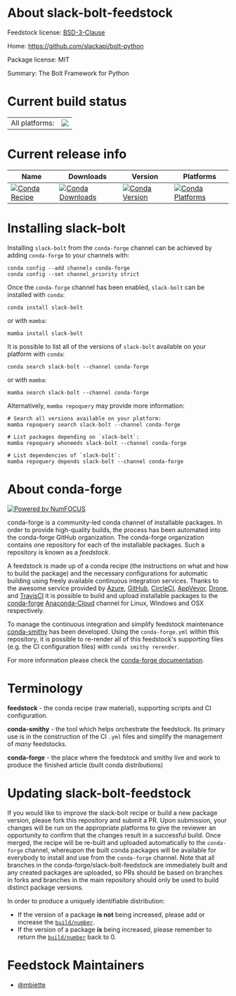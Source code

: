 About slack-bolt-feedstock
==========================

Feedstock license: [BSD-3-Clause](https://github.com/conda-forge/slack-bolt-feedstock/blob/main/LICENSE.txt)

Home: https://github.com/slackapi/bolt-python

Package license: MIT

Summary: The Bolt Framework for Python

Current build status
====================


<table><tr><td>All platforms:</td>
    <td>
      <a href="https://dev.azure.com/conda-forge/feedstock-builds/_build/latest?definitionId=20220&branchName=main">
        <img src="https://dev.azure.com/conda-forge/feedstock-builds/_apis/build/status/slack-bolt-feedstock?branchName=main">
      </a>
    </td>
  </tr>
</table>

Current release info
====================

| Name | Downloads | Version | Platforms |
| --- | --- | --- | --- |
| [![Conda Recipe](https://img.shields.io/badge/recipe-slack--bolt-green.svg)](https://anaconda.org/conda-forge/slack-bolt) | [![Conda Downloads](https://img.shields.io/conda/dn/conda-forge/slack-bolt.svg)](https://anaconda.org/conda-forge/slack-bolt) | [![Conda Version](https://img.shields.io/conda/vn/conda-forge/slack-bolt.svg)](https://anaconda.org/conda-forge/slack-bolt) | [![Conda Platforms](https://img.shields.io/conda/pn/conda-forge/slack-bolt.svg)](https://anaconda.org/conda-forge/slack-bolt) |

Installing slack-bolt
=====================

Installing `slack-bolt` from the `conda-forge` channel can be achieved by adding `conda-forge` to your channels with:

```
conda config --add channels conda-forge
conda config --set channel_priority strict
```

Once the `conda-forge` channel has been enabled, `slack-bolt` can be installed with `conda`:

```
conda install slack-bolt
```

or with `mamba`:

```
mamba install slack-bolt
```

It is possible to list all of the versions of `slack-bolt` available on your platform with `conda`:

```
conda search slack-bolt --channel conda-forge
```

or with `mamba`:

```
mamba search slack-bolt --channel conda-forge
```

Alternatively, `mamba repoquery` may provide more information:

```
# Search all versions available on your platform:
mamba repoquery search slack-bolt --channel conda-forge

# List packages depending on `slack-bolt`:
mamba repoquery whoneeds slack-bolt --channel conda-forge

# List dependencies of `slack-bolt`:
mamba repoquery depends slack-bolt --channel conda-forge
```


About conda-forge
=================

[![Powered by
NumFOCUS](https://img.shields.io/badge/powered%20by-NumFOCUS-orange.svg?style=flat&colorA=E1523D&colorB=007D8A)](https://numfocus.org)

conda-forge is a community-led conda channel of installable packages.
In order to provide high-quality builds, the process has been automated into the
conda-forge GitHub organization. The conda-forge organization contains one repository
for each of the installable packages. Such a repository is known as a *feedstock*.

A feedstock is made up of a conda recipe (the instructions on what and how to build
the package) and the necessary configurations for automatic building using freely
available continuous integration services. Thanks to the awesome service provided by
[Azure](https://azure.microsoft.com/en-us/services/devops/), [GitHub](https://github.com/),
[CircleCI](https://circleci.com/), [AppVeyor](https://www.appveyor.com/),
[Drone](https://cloud.drone.io/welcome), and [TravisCI](https://travis-ci.com/)
it is possible to build and upload installable packages to the
[conda-forge](https://anaconda.org/conda-forge) [Anaconda-Cloud](https://anaconda.org/)
channel for Linux, Windows and OSX respectively.

To manage the continuous integration and simplify feedstock maintenance
[conda-smithy](https://github.com/conda-forge/conda-smithy) has been developed.
Using the ``conda-forge.yml`` within this repository, it is possible to re-render all of
this feedstock's supporting files (e.g. the CI configuration files) with ``conda smithy rerender``.

For more information please check the [conda-forge documentation](https://conda-forge.org/docs/).

Terminology
===========

**feedstock** - the conda recipe (raw material), supporting scripts and CI configuration.

**conda-smithy** - the tool which helps orchestrate the feedstock.
                   Its primary use is in the construction of the CI ``.yml`` files
                   and simplify the management of *many* feedstocks.

**conda-forge** - the place where the feedstock and smithy live and work to
                  produce the finished article (built conda distributions)


Updating slack-bolt-feedstock
=============================

If you would like to improve the slack-bolt recipe or build a new
package version, please fork this repository and submit a PR. Upon submission,
your changes will be run on the appropriate platforms to give the reviewer an
opportunity to confirm that the changes result in a successful build. Once
merged, the recipe will be re-built and uploaded automatically to the
`conda-forge` channel, whereupon the built conda packages will be available for
everybody to install and use from the `conda-forge` channel.
Note that all branches in the conda-forge/slack-bolt-feedstock are
immediately built and any created packages are uploaded, so PRs should be based
on branches in forks and branches in the main repository should only be used to
build distinct package versions.

In order to produce a uniquely identifiable distribution:
 * If the version of a package **is not** being increased, please add or increase
   the [``build/number``](https://docs.conda.io/projects/conda-build/en/latest/resources/define-metadata.html#build-number-and-string).
 * If the version of a package **is** being increased, please remember to return
   the [``build/number``](https://docs.conda.io/projects/conda-build/en/latest/resources/define-metadata.html#build-number-and-string)
   back to 0.

Feedstock Maintainers
=====================

* [@mbiette](https://github.com/mbiette/)

